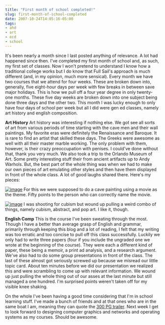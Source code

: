 ```yaml
---
title: "First month of school completed!"
slug: first-month-of-school-completed
date: 2007-10-24T14:05:16-05:00
tags:
- ahd
- art
- ecd
- school
---
```

It's been nearly a month since I last posted anything of relevance. A lot had happened since then. I've completed my first month of school and, as such, my first set of classes. Now I won't pretend to understand I know how a traditional college works but I do know that Full Sail's approach is much different (and, in my opinion, much more sensical). Every month we have two courses that we attend for four weeks. These are broken down into, generally, five eight-hour days per week with few breaks in between save major holidays. This is how we pull off a four year degree in only twenty-one months. These five day weeks are broken down into one subject being done three days and the other two. This month I was lucky enough to only have four days of school per week but all I did were gen ed classes, namely art history and english composition.

**Art History**
Art history was interesting if nothing else. We got see all sorts of art from various periods of time starting with the cave men and their wall paintings. My favorite eras were definitely the Renaissance and Baroque. It is rare to find an artist that skilled these days. The Greeks were awesome as well with all their master marble working. The only problem with them, however, is their crazy preoccupation with penises. I could've done without that, thank you very much. We also took a trip to the Orlando Museum of Art. Some pretty interesting stuff their from ancient artifacts up to Andy Warhols. But, the best part of the whole thing was when we had to make our own pieces of art emulating other styles and then have them displayed in front of the whole class. A lot of good laughs shared there. Here's my pieces:

[![](http://www.dxprog.com/pics/arthistory.jpg "image")](http://www.dxprog.com/pics/arthistory.jpg)
For this we were supposed to do a cave painting using a movie as the theme. Fifty points to the person who can correctly name the movie.

[![](http://www.dxprog.com/pics/MHackmann.jpg "image")](http://www.dxprog.com/pics/MHackmann.jpg)
I was shooting for cubism but wound up pulling a weird combo of things, namely cubism, abstract, and pop art. I like it, though.

**English Comp**
This is the course I've been sweating through the most. Though I have a better than average grasp of English and grammar, primarily through keeping this blog and a lot of reading, I felt that my writing was too erratic and too concise to pull off this class successfully. Luckily we only had to write three papers (four if you include the ungraded one we wrote at the beginning of the course). They were each a different kind of paper, these being a memoir, a print ad analysis, and a research argument. We've also had to do some group presentations in front of the class. The last of these almost got seriously screwed up because we misread our little topic card. About ten minutes before we did our presentation we realized this and were scrambling to come up with relevant information. We wound up just pulling the whole thing out of our asses at the last minute but still managed a one hundred. I'm surprised points weren't taken off for my visible knee shaking.

On the whole I've been having a good time considering that I'm in school learning stuff. I've made a bunch of friends and at that ones who are in the same boat I am, meaning they can quote the [300 PG trailer](http://www.youtube.com/watch?v=gNqiSkd1M6k). Next week I get to look forward to designing computer graphics and networks and operating systems as my courses. Should be awesome.
